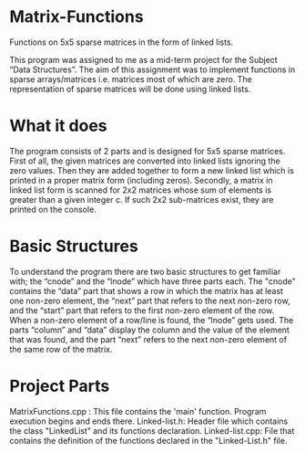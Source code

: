 # Matrix-Functions
 Functions on 5x5 sparse matrices in the form of linked lists.
 
 This program was assigned to me as a mid-term project for the Subject “Data Structures”. The aim of this assignment was to implement functions in sparse arrays/matrices i.e.    matrices most of which are zero. The representation of sparse matrices will be done using linked lists. 

# What it does
The program consists of 2 parts and is designed for 5x5 sparse matrices. First of all, the given matrices are converted into linked lists ignoring the zero values. Then they are added together to form a new linked list which is printed in a proper matrix form (including zeros). Secondly, a matrix in linked list form is scanned for 2x2 matrices whose sum of elements is greater than a given integer c. If such 2x2 sub-matrices exist, they are printed on the console.

# Basic Structures
To understand the program there are two basic structures to get familiar with; the “cnode” and the “lnode” which have three parts each. The "cnode" contains the “data” part that  shows a row in which the matrix has at least one non-zero element, the “next” part that refers to the next non-zero row, and the “start” part that refers to the first non-zero element of the row. When a non-zero element of a row/line is found, the “lnode” gets used. The parts “column” and “data” display the column and the value of the element that was found, and the part “next” refers to the next non-zero element of the same row of the matrix.

# Project Parts
 MatrixFunctions.cpp : This file contains the 'main' function. Program execution begins and ends there.
 Linked-list.h: Header file which contains the class "LinkedList" and its functions declaration.
 Linked-list.cpp: File that contains the definition of the functions declared in the "Linked-List.h" file.

